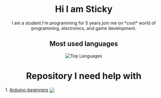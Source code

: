 
<h1 align="center">Hi I am Sticky</h1>

<p align="center">I am a student.I'm programming for 5 years.join me on *cool* world of programming, electronics, and game development.</p>

<h2 align="center">Most used languages </h2>
<p align="center"> <img align="center" src="https://github-readme-stats.vercel.app/api/top-langs?username=StickyCoolDev&show_icons=true&locale=en&layout=compact&theme=radical" alt="Top Languages" /> </p>


<h1 align="center">Repository I need help with</h1>
1. <a href="https://github.com/StickyCoolDev/Arduino-beginners">Arduino-beginners</a>
<img align="center" src="https://opengraph.githubassets.com/c073dac57ffe579e866d6a8cd517fe3d39189128daf43d184cbf2b4cb4590a6c/StickyCoolDev/Arduino-beginners" />

